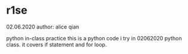 # r1se
02.06.2020
author: alice qian

python in-class practice
this is a python code i try in 02062020 python class. it covers if statement and for loop.

